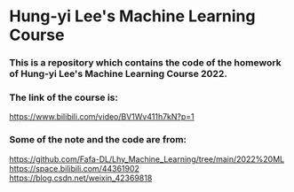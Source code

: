 # Hung-yi Lee's Machine Learning Course

### This is a repository which contains the code of the homework of Hung-yi Lee's Machine Learning Course 2022.

### The link of the course is:
https://www.bilibili.com/video/BV1Wv411h7kN?p=1

### Some of the note and the code are from:
https://github.com/Fafa-DL/Lhy_Machine_Learning/tree/main/2022%20ML  
https://space.bilibili.com/44361902  
https://blog.csdn.net/weixin_42369818
